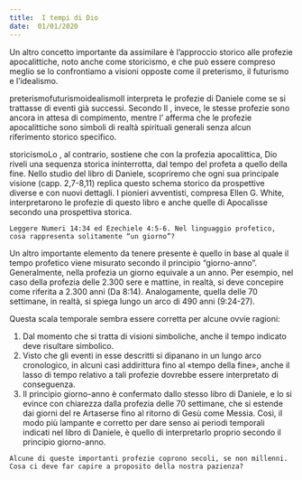 ```yaml
---
title:  I tempi di Dio
date:  01/01/2020
---
```


Un altro concetto importante da assimilare è l’approccio storico alle profezie apocalittiche, noto anche come storicismo, e che può essere compreso meglio se lo confrontiamo a visioni opposte come il preterismo, il futurismo e l’idealismo. 

preterismofuturismoidealismoIl  interpreta le profezie di Daniele come se si trattasse di eventi già successi. Secondo Il , invece, le stesse profezie sono ancora in attesa di compimento, mentre l’ afferma che le profezie apocalittiche sono simboli di realtà spirituali generali senza alcun riferimento storico specifico.

storicismoLo , al contrario, sostiene che con la profezia apocalittica, Dio riveli una sequenza storica ininterrotta, dal tempo del profeta a quello della fine. Nello studio del libro di Daniele, scopriremo che ogni sua principale visione (capp. 2,7-8,11) replica questo schema storico da prospettive diverse e con nuovi dettagli. I pionieri avventisti, compresa Ellen G. White, interpretarono le profezie di questo libro e anche quelle di Apocalisse secondo una prospettiva storica.

`Leggere Numeri 14:34 ed Ezechiele 4:5-6. Nel linguaggio profetico, cosa rappresenta solitamente “un giorno”?`

Un altro importante elemento da tenere presente è quello in base al quale il tempo profetico viene misurato secondo il principio “giorno-anno”. Generalmente, nella profezia un giorno equivale a un anno. Per esempio, nel caso della profezia delle 2.300 sere e mattine, in realtà, si deve concepire come riferita a 2.300 anni (Da 8:14). Analogamente, quella delle 70 settimane, in realtà, si spiega lungo un arco di 490 anni (9:24-27).

Questa scala temporale sembra essere corretta per alcune ovvie ragioni: 

1. Dal momento che si tratta di visioni simboliche, anche il tempo indicato deve risultare simbolico. 
2. Visto che gli eventi in esse descritti si dipanano in un lungo arco cronologico, in alcuni casi addirittura fino al «tempo della fine», anche il lasso di tempo relativo a tali profezie dovrebbe essere interpretato di conseguenza. 
3. Il principio giorno-anno è confermato dallo stesso libro di Daniele, e lo si evince con chiarezza dalla profezia delle 70 settimane, che si estende dai giorni del re Artaserse fino al ritorno di Gesù come Messia. Così, il modo più lampante e corretto per dare senso ai periodi temporali indicati nel libro di Daniele, è quello di interpretarlo proprio secondo il principio giorno-anno.

`Alcune di queste importanti profezie coprono secoli, se non millenni. Cosa ci deve far capire a proposito della nostra pazienza?`